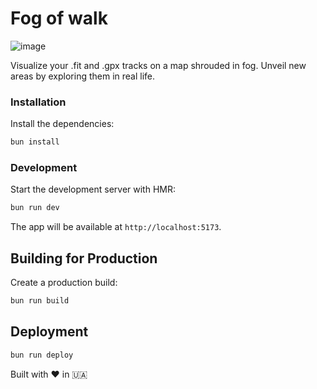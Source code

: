 # Fog of walk

![image](https://github.com/user-attachments/assets/82d61d29-b6ca-438a-81ff-b4ac0dae7ae4)

Visualize your .fit and .gpx tracks on a map shrouded in fog. Unveil new areas by exploring them in real life.

### Installation

Install the dependencies:

```bash
bun install
```

### Development

Start the development server with HMR:

```bash
bun run dev
```

The app will be available at `http://localhost:5173`.

## Building for Production

Create a production build:

```bash
bun run build
```

## Deployment

```bash
bun run deploy
```

Built with ❤️ in 🇺🇦
